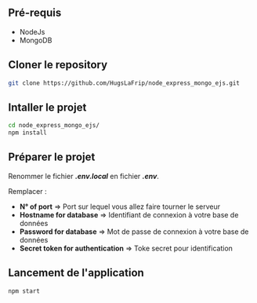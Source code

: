 ## Pré-requis

* NodeJs
* MongoDB

## Cloner le repository

```bash
git clone https://github.com/HugsLaFrip/node_express_mongo_ejs.git
```

## Intaller le projet

```bash
cd node_express_mongo_ejs/
npm install
```

## Préparer le projet

Renommer le fichier ***.env.local*** en fichier ***.env***.

Remplacer :
* **N° of port** => Port sur lequel vous allez faire tourner le serveur
* **Hostname for database** => Identifiant de connexion à votre base de données
* **Password for database** => Mot de passe de connexion à votre base de données
* **Secret token for authentication** => Toke secret pour identification

## Lancement de l'application

```bash
npm start
```